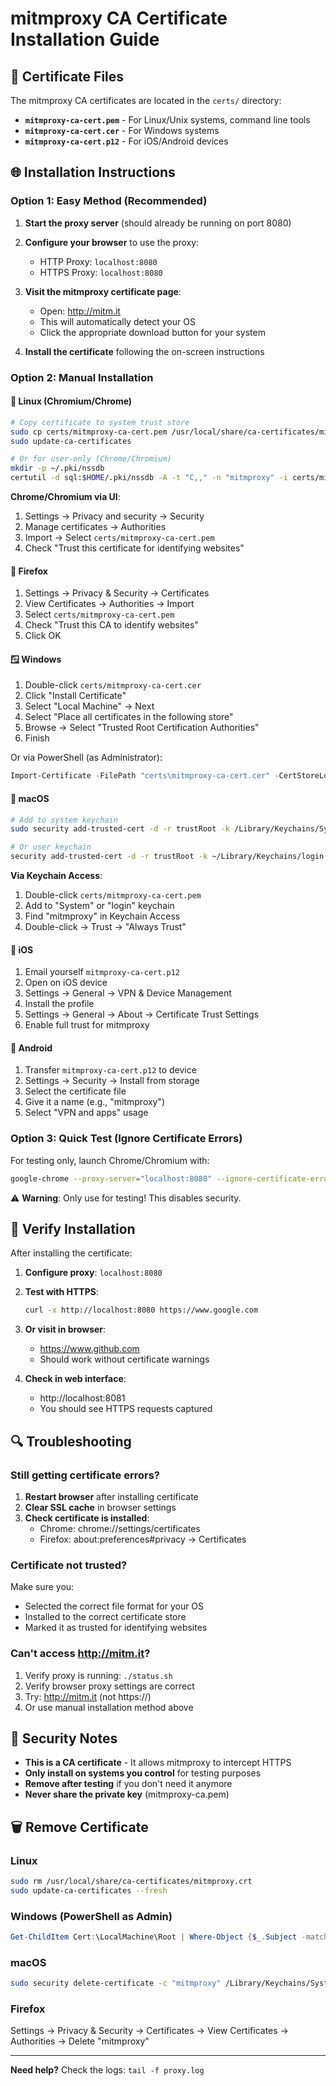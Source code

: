 # mitmproxy CA Certificate Installation Guide

## 📁 Certificate Files

The mitmproxy CA certificates are located in the `certs/` directory:

- **`mitmproxy-ca-cert.pem`** - For Linux/Unix systems, command line tools
- **`mitmproxy-ca-cert.cer`** - For Windows systems
- **`mitmproxy-ca-cert.p12`** - For iOS/Android devices

## 🌐 Installation Instructions

### Option 1: Easy Method (Recommended)

1. **Start the proxy server** (should already be running on port 8080)

2. **Configure your browser** to use the proxy:
   - HTTP Proxy: `localhost:8080`
   - HTTPS Proxy: `localhost:8080`

3. **Visit the mitmproxy certificate page**:
   - Open: http://mitm.it
   - This will automatically detect your OS
   - Click the appropriate download button for your system

4. **Install the certificate** following the on-screen instructions

### Option 2: Manual Installation

#### 🐧 Linux (Chromium/Chrome)

```bash
# Copy certificate to system trust store
sudo cp certs/mitmproxy-ca-cert.pem /usr/local/share/ca-certificates/mitmproxy.crt
sudo update-ca-certificates

# Or for user-only (Chrome/Chromium)
mkdir -p ~/.pki/nssdb
certutil -d sql:$HOME/.pki/nssdb -A -t "C,," -n "mitmproxy" -i certs/mitmproxy-ca-cert.pem
```

**Chrome/Chromium via UI**:
1. Settings → Privacy and security → Security
2. Manage certificates → Authorities
3. Import → Select `certs/mitmproxy-ca-cert.pem`
4. Check "Trust this certificate for identifying websites"

#### 🦊 Firefox

1. Settings → Privacy & Security → Certificates
2. View Certificates → Authorities → Import
3. Select `certs/mitmproxy-ca-cert.pem`
4. Check "Trust this CA to identify websites"
5. Click OK

#### 🪟 Windows

1. Double-click `certs/mitmproxy-ca-cert.cer`
2. Click "Install Certificate"
3. Select "Local Machine" → Next
4. Select "Place all certificates in the following store"
5. Browse → Select "Trusted Root Certification Authorities"
6. Finish

Or via PowerShell (as Administrator):
```powershell
Import-Certificate -FilePath "certs\mitmproxy-ca-cert.cer" -CertStoreLocation Cert:\LocalMachine\Root
```

#### 🍎 macOS

```bash
# Add to system keychain
sudo security add-trusted-cert -d -r trustRoot -k /Library/Keychains/System.keychain certs/mitmproxy-ca-cert.pem

# Or user keychain
security add-trusted-cert -d -r trustRoot -k ~/Library/Keychains/login.keychain certs/mitmproxy-ca-cert.pem
```

**Via Keychain Access**:
1. Double-click `certs/mitmproxy-ca-cert.pem`
2. Add to "System" or "login" keychain
3. Find "mitmproxy" in Keychain Access
4. Double-click → Trust → "Always Trust"

#### 📱 iOS

1. Email yourself `mitmproxy-ca-cert.p12`
2. Open on iOS device
3. Settings → General → VPN & Device Management
4. Install the profile
5. Settings → General → About → Certificate Trust Settings
6. Enable full trust for mitmproxy

#### 🤖 Android

1. Transfer `mitmproxy-ca-cert.p12` to device
2. Settings → Security → Install from storage
3. Select the certificate file
4. Give it a name (e.g., "mitmproxy")
5. Select "VPN and apps" usage

### Option 3: Quick Test (Ignore Certificate Errors)

For testing only, launch Chrome/Chromium with:

```bash
google-chrome --proxy-server="localhost:8080" --ignore-certificate-errors --user-data-dir=/tmp/chrome-proxy
```

⚠️ **Warning**: Only use for testing! This disables security.

## 🧪 Verify Installation

After installing the certificate:

1. **Configure proxy**: `localhost:8080`

2. **Test with HTTPS**:
   ```bash
   curl -x http://localhost:8080 https://www.google.com
   ```

3. **Or visit in browser**:
   - https://www.github.com
   - Should work without certificate warnings

4. **Check in web interface**:
   - http://localhost:8081
   - You should see HTTPS requests captured

## 🔍 Troubleshooting

### Still getting certificate errors?

1. **Restart browser** after installing certificate
2. **Clear SSL cache** in browser settings
3. **Check certificate is installed**:
   - Chrome: chrome://settings/certificates
   - Firefox: about:preferences#privacy → Certificates

### Certificate not trusted?

Make sure you:
- Selected the correct file format for your OS
- Installed to the correct certificate store
- Marked it as trusted for identifying websites

### Can't access http://mitm.it?

1. Verify proxy is running: `./status.sh`
2. Verify browser proxy settings are correct
3. Try: http://mitm.it (not https://)
4. Or use manual installation method above

## 🔐 Security Notes

- **This is a CA certificate** - It allows mitmproxy to intercept HTTPS
- **Only install on systems you control** for testing purposes
- **Remove after testing** if you don't need it anymore
- **Never share the private key** (mitmproxy-ca.pem)

## 🗑️ Remove Certificate

### Linux
```bash
sudo rm /usr/local/share/ca-certificates/mitmproxy.crt
sudo update-ca-certificates --fresh
```

### Windows (PowerShell as Admin)
```powershell
Get-ChildItem Cert:\LocalMachine\Root | Where-Object {$_.Subject -match "mitmproxy"} | Remove-Item
```

### macOS
```bash
sudo security delete-certificate -c "mitmproxy" /Library/Keychains/System.keychain
```

### Firefox
Settings → Privacy & Security → Certificates → View Certificates → Authorities → Delete "mitmproxy"

---

**Need help?** Check the logs: `tail -f proxy.log`
